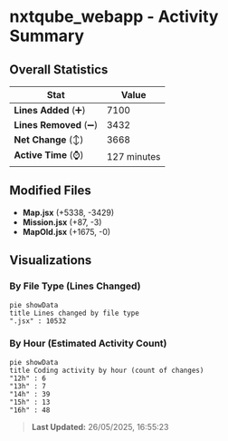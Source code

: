 # nxtqube_webapp - Activity Summary 

## Overall Statistics

| Stat                   | Value                                                             |
| ---------------------- | ----------------------------------------------------------------- |
| **Lines Added** (➕)   | 7100                                          |
| **Lines Removed** (➖) | 3432                                        |
| **Net Change** (↕)    | 3668                |
| **Active Time** (⌚)   | 127 minutes |


## Modified Files
- **Map.jsx** (+5338, -3429)
- **Mission.jsx** (+87, -3)
- **MapOld.jsx** (+1675, -0)

## Visualizations

### By File Type (Lines Changed)

```mermaid
pie showData
title Lines changed by file type
".jsx" : 10532
```

### By Hour (Estimated Activity Count)

```mermaid
pie showData
title Coding activity by hour (count of changes)
"12h" : 6
"13h" : 7
"14h" : 39
"15h" : 13
"16h" : 48
```


> **Last Updated:** 26/05/2025, 16:55:23